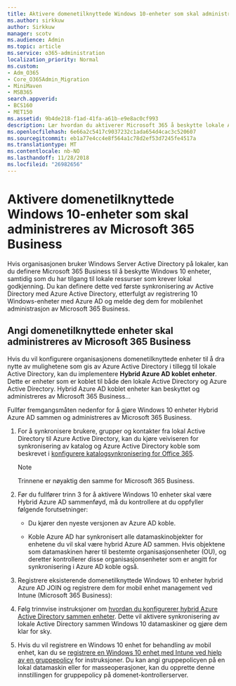 ```yaml
---
title: Aktivere domenetilknyttede Windows 10-enheter som skal administreres av Microsoft 365 Business
ms.author: sirkkuw
author: Sirkkuw
manager: scotv
ms.audience: Admin
ms.topic: article
ms.service: o365-administration
localization_priority: Normal
ms.custom:
- Adm_O365
- Core_O365Admin_Migration
- MiniMaven
- MSB365
search.appverid:
- BCS160
- MET150
ms.assetid: 9b4de218-f1ad-41fa-a61b-e9e8ac0cf993
description: Lær hvordan du aktiverer Microsoft 365 å beskytte lokale AD sammen Windows 10 enheter.
ms.openlocfilehash: 6e66a2c5417c9037232c1ada654d4cac3c520607
ms.sourcegitcommit: eb1a77e4cc4e8f564a1c78d2ef53d7245fe4517a
ms.translationtype: MT
ms.contentlocale: nb-NO
ms.lasthandoff: 11/28/2018
ms.locfileid: "26982656"
---
```

# <a name="enable-domain-joined-windows-10-devices-to-be-managed-by-microsoft-365-business"></a>Aktivere domenetilknyttede Windows 10-enheter som skal administreres av Microsoft 365 Business

Hvis organisasjonen bruker Windows Server Active Directory på lokaler, kan du definere Microsoft 365 Business til å beskytte Windows 10 enheter, samtidig som du har tilgang til lokale ressurser som krever lokal godkjenning. Du kan definere dette ved første synkronisering av Active Directory med Azure Active Directory, etterfulgt av registrering 10 Windows-enheter med Azure AD og melde deg dem for mobilenhet administrasjon av Microsoft 365 Business.
  
## <a name="set-up-domain-joined-devices-to-be-managed-by-microsoft-365-business"></a>Angi domenetilknyttede enheter skal administreres av Microsoft 365 Business

Hvis du vil konfigurere organisasjonens domenetilknyttede enheter til å dra nytte av mulighetene som gis av Azure Active Directory i tillegg til lokale Active Directory, kan du implementere **Hybrid Azure AD koblet enheter**. Dette er enheter som er koblet til både den lokale Active Directory og Azure Active Directory. Hybrid Azure AD koblet enheter kan beskyttet og administreres av Microsoft 365 Business... 
  
Fullfør fremgangsmåten nedenfor for å gjøre Windows 10 enheter Hybrid Azure AD sammen og administreres av Microsoft 365 Business.
  
1. For å synkronisere brukere, grupper og kontakter fra lokal Active Directory til Azure Active Directory, kan du kjøre veiviseren for synkronisering av katalog og Azure Active Directory koble som beskrevet i [konfigurere katalogsynkronisering for Office 365](https://support.office.com/article/1b3b5318-6977-42ed-b5c7-96fa74b08846).
    
    > [!NOTE]
    > Trinnene er nøyaktig den samme for Microsoft 365 Business. 
  
2. Før du fullfører trinn 3 for å aktivere Windows 10 enheter skal være Hybrid Azure AD sammenføyd, må du kontrollere at du oppfyller følgende forutsetninger:
    
   - Du kjører den nyeste versjonen av Azure AD koble.
    
   - Koble Azure AD har synkronisert alle datamaskinobjekter for enhetene du vil skal være hybrid Azure AD sammen. Hvis objektene som datamaskinen hører til bestemte organisasjonsenheter (OU), og deretter kontrollerer disse organisasjonsenheter som er angitt for synkronisering i Azure AD koble også.
    
3. Registrere eksisterende domenetilknyttede Windows 10 enheter hybrid Azure AD JOIN og registrere dem for mobil enhet management ved Intune (Microsoft 365 Business):
    
4. Følg trinnvise instruksjoner om [hvordan du konfigurerer hybrid Azure Active Directory sammen enheter](https://go.microsoft.com/fwlink/p/?linkid=872870). Dette vil aktivere synkronisering av lokale Active Directory sammen Windows 10 datamaskiner og gjøre dem klar for sky.
    
5. Hvis du vil registrere en Windows 10 enhet for behandling av mobil enhet, kan du se [registrere en Windows 10 enhet med Intune ved hjelp av en gruppepolicy](https://go.microsoft.com/fwlink/p/?linkid=872871) for instruksjoner. Du kan angi gruppepolicyen på en lokal datamaskin eller for masseoperasjoner, kan du opprette denne innstillingen for gruppepolicy på domenet-kontrollerserver. 
    

